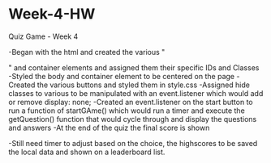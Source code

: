 # Week-4-HW
Quiz Game - Week 4



-Began with the html and created the various "<div>" and container elements and assigned them their specific IDs and Classes
-Styled the body and container element to be centered on the page
-Created the various buttons and styled them in style.css
-Assigned hide classes to various <divs> to be manipulated with an event.listener which would add or remove display: none;
-Created an event.listener on the start button to run a function of startGAme() which would run a timer and execute the getQuestion() function that would cycle through and display the questions and answers
-At the end of the quiz the final score is shown

-Still need timer to adjust based on the choice, the highscores to be saved the local data and shown on a leaderboard list.
